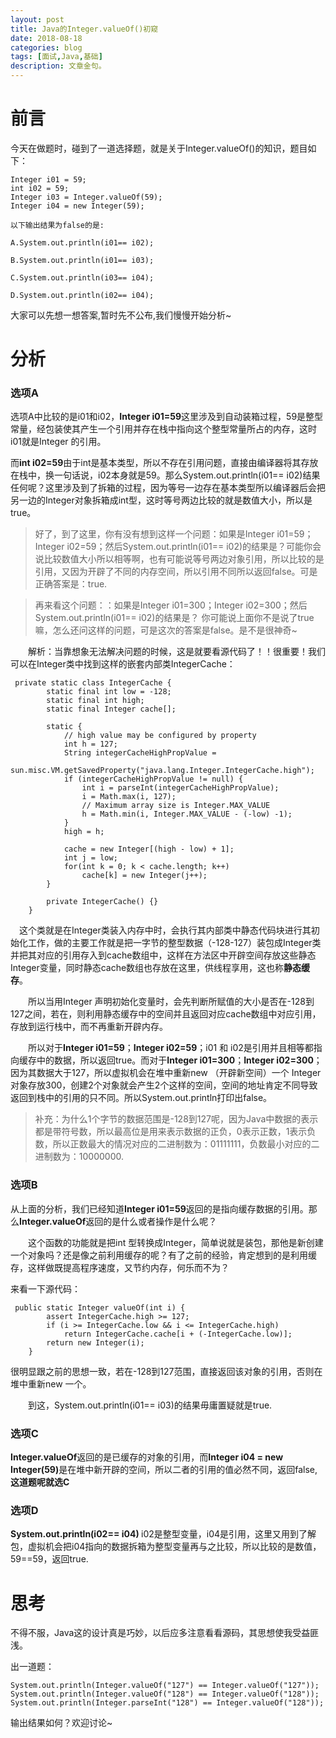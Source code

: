 ```yaml
---
layout: post
title: Java的Integer.valueOf()初窥
date: 2018-08-18
categories: blog
tags: [面试,Java,基础]
description: 文章金句。
---
```




# 前言
今天在做题时，碰到了一道选择题，就是关于Integer.valueOf()的知识，题目如下：
```
Integer i01 = 59;
int i02 = 59;
Integer i03 = Integer.valueOf(59);
Integer i04 = new Integer(59);

以下输出结果为false的是:

A.System.out.println(i01== i02);

B.System.out.println(i01== i03);

C.System.out.println(i03== i04);

D.System.out.println(i02== i04);
```

大家可以先想一想答案,暂时先不公布,我们慢慢开始分析~

# 分析

### 选项A

选项A中比较的是i01和i02，**Integer i01=59**这里涉及到自动装箱过程，59是整型常量，经包装使其产生一个引用并存在栈中指向这个整型常量所占的内存，这时i01就是Integer 的引用。

而**int i02=59**由于int是基本类型，所以不存在引用问题，直接由编译器将其存放在栈中，换一句话说，i02本身就是59。那么System.out.println(i01== i02)结果任何呢？这里涉及到了拆箱的过程，因为等号一边存在基本类型所以编译器后会把另一边的Integer对象拆箱成int型，这时等号两边比较的就是数值大小，所以是true。
>好了，到了这里，你有没有想到这样一个问题：如果是Integer i01=59；Integer i02=59；然后System.out.println(i01== i02)的结果是？可能你会说比较数值大小所以相等啊，也有可能说等号两边对象引用，所以比较的是引用，又因为开辟了不同的内存空间，所以引用不同所以返回false。可是正确答案是：true.  

>再来看这个问题：：如果是Integer i01=300；Integer i02=300；然后System.out.println(i01== i02)的结果是？ 你可能说上面你不是说了true嘛，怎么还问这样的问题，可是这次的答案是false。是不是很神奇~

  解析：当靠想象无法解决问题的时候，这是就要看源代码了！！很重要！我们可以在Integer类中找到这样的嵌套内部类IntegerCache：


```
 private static class IntegerCache {
        static final int low = -128;
        static final int high;
        static final Integer cache[];

        static {
            // high value may be configured by property
            int h = 127;
            String integerCacheHighPropValue =
                sun.misc.VM.getSavedProperty("java.lang.Integer.IntegerCache.high");
            if (integerCacheHighPropValue != null) {
                int i = parseInt(integerCacheHighPropValue);
                i = Math.max(i, 127);
                // Maximum array size is Integer.MAX_VALUE
                h = Math.min(i, Integer.MAX_VALUE - (-low) -1);
            }
            high = h;

            cache = new Integer[(high - low) + 1];
            int j = low;
            for(int k = 0; k < cache.length; k++)
                cache[k] = new Integer(j++);
        }

        private IntegerCache() {}
    }
```

 这个类就是在Integer类装入内存中时，会执行其内部类中静态代码块进行其初始化工作，做的主要工作就是把一字节的整型数据（-128-127）装包成Integer类并把其对应的引用存入到cache数组中，这样在方法区中开辟空间存放这些静态Integer变量，同时静态cache数组也存放在这里，供线程享用，这也称**静态缓存**。

  所以当用Integer 声明初始化变量时，会先判断所赋值的大小是否在-128到127之间，若在，则利用静态缓存中的空间并且返回对应cache数组中对应引用，存放到运行栈中，而不再重新开辟内存。

  所以对于**Integer i01=59**；**Integer i02=59**；i01 和 i02是引用并且相等都指向缓存中的数据，所以返回true。而对于**Integer i01=300**；**Integer i02=300**；因为其数据大于127，所以虚拟机会在堆中重新new （开辟新空间）一个 Integer 对象存放300，创建2个对象就会产生2个这样的空间，空间的地址肯定不同导致返回到栈中的引用的只不同。所以System.out.println打印出false。
  
  
>补充：为什么1个字节的数据范围是-128到127呢，因为Java中数据的表示都是带符号数，所以最高位是用来表示数据的正负，0表示正数，1表示负数，所以正数最大的情况对应的二进制数为：01111111，负数最小对应的二进制数为：10000000.

### 选项B

从上面的分析，我们已经知道**Integer i01=59**返回的是指向缓存数据的引用。那么**Integer.valueOf**返回的是什么或者操作是什么呢？

  这个函数的功能就是把int 型转换成Integer，简单说就是装包，那他是新创建一个对象吗？还是像之前利用缓存的呢？有了之前的经验，肯定想到的是利用缓存，这样做既提高程序速度，又节约内存，何乐而不为？  

来看一下源代码：
  
```
 public static Integer valueOf(int i) {
        assert IntegerCache.high >= 127;
        if (i >= IntegerCache.low && i <= IntegerCache.high)
            return IntegerCache.cache[i + (-IntegerCache.low)];
        return new Integer(i);
    }
```

很明显跟之前的思想一致，若在-128到127范围，直接返回该对象的引用，否则在堆中重新new 一个。

  到这，System.out.println(i01== i03)的结果毋庸置疑就是true.
  

### 选项C
**Integer.valueOf**返回的是已缓存的对象的引用，而<strong>Integer i04 = new Integer(59)</strong>是在堆中新开辟的空间，所以二者的引用的值必然不同，返回false,**这道题呢就选C**


### 选项D

<strong>System.out.println(i02== i04) </strong>i02是整型变量，i04是引用，这里又用到了解包，虚拟机会把i04指向的数据拆箱为整型变量再与之比较，所以比较的是数值，59==59，返回true.

# 思考

不得不服，Java这的设计真是巧妙，以后应多注意看看源码，其思想使我受益匪浅。

出一道题：
```
System.out.println(Integer.valueOf("127") == Integer.valueOf("127"));
System.out.println(Integer.valueOf("128") == Integer.valueOf("128"));
System.out.println(Integer.parseInt("128") == Integer.valueOf("128"));
```
输出结果如何？欢迎讨论~